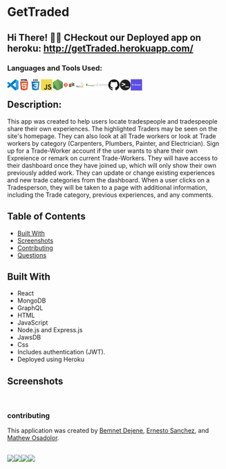 # GetTraded 

## Hi There! 👋🏼 CHeckout our Deployed app on heroku: http://getTraded.herokuapp.com/


### Languages and Tools Used:

<img align="left" alt="Visual Studio Code" width="26px" src="https://raw.githubusercontent.com/github/explore/80688e429a7d4ef2fca1e82350fe8e3517d3494d/topics/visual-studio-code/visual-studio-code.png" />
<img align="left" alt="HTML5" width="26px" src="https://raw.githubusercontent.com/github/explore/80688e429a7d4ef2fca1e82350fe8e3517d3494d/topics/html/html.png" />                                              
<img align="left" alt="CSS3" width="26px" src="https://raw.githubusercontent.com/github/explore/80688e429a7d4ef2fca1e82350fe8e3517d3494d/topics/css/css.png" />
<img align="left" alt="JavaScript" width="26px" src="https://raw.githubusercontent.com/github/explore/80688e429a7d4ef2fca1e82350fe8e3517d3494d/topics/javascript/javascript.png" />
<!-- <img align="left" alt="TypeScript" width="26px" src="https://raw.githubusercontent.com/github/explore/80688e429a7d4ef2fca1e82350fe8e3517d3494d/topics/typescript/typescript.png" />
<img align="left" alt="React" width="26px" src="https://raw.githubusercontent.com/github/explore/80688e429a7d4ef2fca1e82350fe8e3517d3494d/topics/react/react.png" /> -->
<img align="left" alt="Node.js" width="26px" src="https://raw.githubusercontent.com/github/explore/80688e429a7d4ef2fca1e82350fe8e3517d3494d/topics/nodejs/nodejs.png" />
<img align="left" alt="Git" width="26px" src="https://raw.githubusercontent.com/github/explore/80688e429a7d4ef2fca1e82350fe8e3517d3494d/topics/git/git.png" />
<img align="left" alt="MySQL" width="26px" src="https://raw.githubusercontent.com/github/explore/80688e429a7d4ef2fca1e82350fe8e3517d3494d/topics/mysql/mysql.png" />
<img align="left" alt="MongoDB" width="26px" src="https://raw.githubusercontent.com/github/explore/80688e429a7d4ef2fca1e82350fe8e3517d3494d/topics/mongodb/mongodb.png" /> 
<img align="left" alt="Express" width="26px" src="https://raw.githubusercontent.com/github/explore/80688e429a7d4ef2fca1e82350fe8e3517d3494d/topics/express/express.png" />  
<img align="left" alt="GitHub" width="26px" src="https://raw.githubusercontent.com/github/explore/78df643247d429f6cc873026c0622819ad797942/topics/github/github.png" />
<img align="left" alt="Terminal" width="26px" src="https://raw.githubusercontent.com/github/explore/80688e429a7d4ef2fca1e82350fe8e3517d3494d/topics/terminal/terminal.png" /> 

<img align="left" alt="AWS" width="26px" src="https://raw.githubusercontent.com/github/explore/80688e429a7d4ef2fca1e82350fe8e3517d3494d/topics/terraform/terraform.png" />
<!-- <img align="left" alt="AWS" width="26px" src="https://raw.githubusercontent.com/github/explore/80688e429a7d4ef2fca1e82350fe8e3517d3494d/topics/docker/docker.png" /> -->

<br>

## Description: 
This app was created to help users locate tradespeople and tradespeople share their own experiences. The highlighted Traders may be seen on the site's homepage. They can also look at all Trade workers or look at Trade workers by category (Carpenters, Plumbers, Painter, and Electrician). Sign up for a Trade-Worker account if the user wants to share their own Expreience or remark on current Trade-Workers. They will have access to their dashboard once they have joined up, which will only show their own previously added work. They can update or change existing experiences and new trade categories from the dashboard. When a user clicks on a Tradesperson, they will be taken to a page with additional information, including the Trade category, previous experiences, and any comments.

## Table of Contents
* [Built With](#builtwith)
* [Screenshots](#screenshots)
* [Contributing](#contributing)
* [Questions](#questions)

## Built With
* React
* MongoDB
* GraphQL
* HTML
* JavaScript
* Node.js and Express.js
* JawsDB
* Css
* Includes authentication (JWT).
* Deployed using Heroku

## Screenshots

<br>

### contributing

This application was created by <a href="https://github.com/bdejene19" target="_blank">Bemnet Dejene</a>, <a href="https://github.com/ernestosanchezCS" target="_blank">Ernesto Sanchez</a>, and <a href="https://github.com/mathewosad" target="_blank">Mathew Osadolor</a>.

<br>

<div>
<img align="left" height="165px" src="https://github-readme-stats.vercel.app/api?username=mathewosad&show_icons=true&theme=calm" />
<img align="left" height="165px" src="https://github-readme-stats.vercel.app/api?username=bdejene19&show_icons=true&theme=calm" />
<img align="left" height="165px" src="https://github-readme-stats.vercel.app/api?username=ernestosanchezCS&show_icons=true&theme=calm" />
<img align="left" src="https://github-readme-stats.vercel.app/api/top-langs/?username=mathewosad&layout=compact&theme=calm" />
</div>